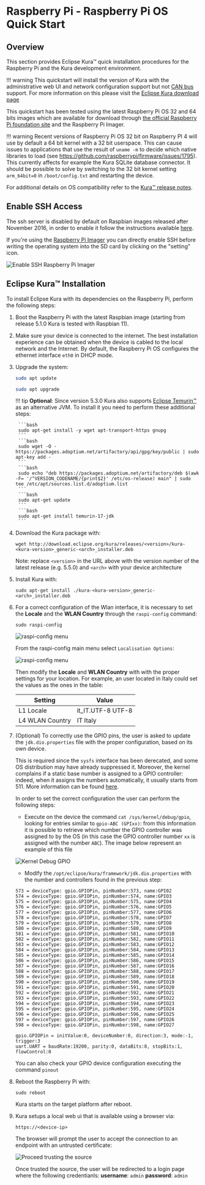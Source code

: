 # Raspberry Pi - Raspberry Pi OS Quick Start

## Overview

This section provides Eclipse Kura&trade; quick installation procedures for the Raspberry Pi and the Kura development environment.

!!! warning
    This quickstart will install the version of Kura with the administrative web UI and network  configuration support but not [CAN bus](https://en.wikipedia.org/wiki/CAN_bus) support. For more information on this please visit the [Eclipse Kura download page](https://websites.eclipseprojects.io/kura/downloads.php)

This quickstart has been tested using the latest Raspberry Pi OS 32 and 64 bits images which are available for download through [the official Raspberry Pi foundation site](https://www.raspberrypi.com/software/operating-systems/) and the Raspberry Pi Imager.

!!! warning
    Recent versions of Raspberry Pi OS 32 bit on Raspberry PI 4 will use by default a 64 bit kernel with a 32 bit userspace. This can cause issues to applications that use the result of `uname -m` to decide which native libraries to load (see https://github.com/raspberrypi/firmware/issues/1795). This currently affects for example the Kura SQLite database connector. It should be possible to solve by switching to the 32 bit kernel setting `arm_64bit=0` in `/boot/config.txt` and restarting the device.

For additional details on OS compatibility refer to the [Kura&trade; release notes](https://websites.eclipseprojects.io/kura/downloads.php).

## Enable SSH Access

The ssh server is disabled by default on Raspbian images released after November 2016,
in order to enable it follow the instructions available [here](https://www.raspberrypi.org/documentation/remote-access/ssh/).

If you're using the [Raspberry Pi Imager](https://github.com/raspberrypi/rpi-imager) you can directly enable SSH before writing the operating system into the SD card by clicking on the "setting" icon.

![Enable SSH Raspberry Pi Imager](./images/imager-enable-ssh.png)

## Eclipse Kura&trade; Installation

To install Eclipse Kura with its dependencies on the Raspberry Pi, perform the
following steps:

1. Boot the Raspberry Pi with the latest Raspbian image (starting from release 5.1.0 Kura is tested with Raspbian 11).

2. Make sure your device is connected to the internet. The best installation experience can be obtained when the device is cabled to the local network and the Internet. By default, the Raspberry Pi OS configures the ethernet interface `eth0` in DHCP mode.

3. Upgrade the system:
   
    ```bash
    sudo apt update
    ```
    ```bash
    sudo apt upgrade
    ```

    !!! tip
        **Optional**: Since version 5.3.0 Kura also supports [Eclipse Temurin&trade;](https://adoptium.net/en-GB/) as an alternative JVM. To install it you need to perform these additional steps:

        ```bash
        sudo apt-get install -y wget apt-transport-https gnupg
        ```
        ```bash
        sudo wget -O - https://packages.adoptium.net/artifactory/api/gpg/key/public | sudo apt-key add -
        ```
        ```bash
        sudo echo "deb https://packages.adoptium.net/artifactory/deb $(awk -F= '/^VERSION_CODENAME/{print$2}' /etc/os-release) main" | sudo tee /etc/apt/sources.list.d/adoptium.list
        ```
        ```bash
        sudo apt-get update
        ```
        ```bash
        sudo apt-get install temurin-17-jdk
        ```

4. Download the Kura package with:

    ```
    wget http://download.eclipse.org/kura/releases/<version>/kura-<kura-version>_generic-<arch>_installer.deb
    ```

    Note: replace `<version>` in the URL above with the version number of the latest release (e.g. 5.5.0) and `<arch>` with your device architecture 

5. Install Kura with: 

    ```
    sudo apt-get install ./kura-<kura-version>_generic-<arch>_installer.deb
    ```

6. For a correct configuration of the Wlan interface, it is necessary to set the **Locale** and the **WLAN Country** through the `raspi-config` command:

    ```
    sudo raspi-config
    ```

    ![raspi-config menu](./images/raspi-config.png)

    From the raspi-config main menu select `Localisation Options`:

    ![raspi-config menu](./images/raspi-localisation-menu.png)

    Then modify the **Locale** and **WLAN Country** with with the proper settings for your location. For example, an user located in Italy could set the values as the ones in the table:

    | Setting         	| Value             	|
    |-----------------	|-------------------	|
    | L1 Locale       	| it_IT.UTF-8 UTF-8 	|
    | L4 WLAN Country 	| IT Italy          	|

7. (Optional) To correctly use the GPIO pins, the user is asked to update the `jdk.dio.properties` file with the proper configuration, based on its own device.

    This is required since the `sysfs` interface has been derecated, and some OS distribution may have already suppressed it. Moreover, the kernel complains if a static base number is assigned to a GPIO controller: indeed, when it assigns the numbers automatically, it usually starts from 511. More information can be found [here](https://forums.raspberrypi.com/viewtopic.php?t=359302).
    
    In order to set the correct configuration the user can perform the following steps:
    
    - Execute on the device the command `cat /sys/kernel/debug/gpio`, looking for entries similar to `gpio-ABC (GPIxx)`: from this information it is possible to retrieve which number the GPIO controller was assigned to by the OS (in this case the GPIO controller number `xx` is assigned with the number `ABC`). The image below represent an example of this file

    ![Kernel Debug GPIO](./images/kernel-debug-gpio.png)

    - Modify the `/opt/eclipse/kura/framework/jdk.dio.properties` with the number and controllers found in the previous step:

    ```
    573 = deviceType: gpio.GPIOPin, pinNumber:573, name:GPI02
    574 = deviceType: gpio.GPIOPin, pinNumber:574, name:GPIO3
    575 = deviceType: gpio.GPIOPin, pinNumber:575, name:GPIO4
    576 = deviceType: gpio.GPIOPin, pinNumber:576, name:GPIO5
    577 = deviceType: gpio.GPIOPin, pinNumber:577, name:GPIO6
    578 = deviceType: gpio.GPIOPin, pinNumber:578, name:GPIO7
    579 = deviceType: gpio.GPIOPin, pinNumber:579, name:GPIO8
    580 = deviceType: gpio.GPIOPin, pinNumber:580, name:GPIO9
    581 = deviceType: gpio.GPIOPin, pinNumber:581, name:GPIO10
    582 = deviceType: gpio.GPIOPin, pinNumber:582, name:GPIO11
    583 = deviceType: gpio.GPIOPin, pinNumber:583, name:GPIO12
    584 = deviceType: gpio.GPIOPin, pinNumber:584, name:GPIO13
    585 = deviceType: gpio.GPIOPin, pinNumber:585, name:GPIO14
    586 = deviceType: gpio.GPIOPin, pinNumber:586, name:GPIO15
    587 = deviceType: gpio.GPIOPin, pinNumber:587, name:GPIO16
    588 = deviceType: gpio.GPIOPin, pinNumber:588, name:GPIO17
    589 = deviceType: gpio.GPIOPin, pinNumber:589, name:GPIO18
    590 = deviceType: gpio.GPIOPin, pinNumber:590, name:GPIO19
    591 = deviceType: gpio.GPIOPin, pinNumber:591, name:GPIO20
    592 = deviceType: gpio.GPIOPin, pinNumber:592, name:GPIO21
    593 = deviceType: gpio.GPIOPin, pinNumber:593, name:GPIO22
    594 = deviceType: gpio.GPIOPin, pinNumber:594, name:GPIO23
    595 = deviceType: gpio.GPIOPin, pinNumber:595, name:GPIO24
    596 = deviceType: gpio.GPIOPin, pinNumber:596, name:GPIO25
    597 = deviceType: gpio.GPIOPin, pinNumber:597, name:GPIO26
    598 = deviceType: gpio.GPIOPin, pinNumber:598, name:GPIO27

    gpio.GPIOPin = initValue:0, deviceNumber:0, direction:3, mode:-1, trigger:3
    uart.UART = baudRate:19200, parity:0, dataBits:8, stopBits:1, flowControl:0
    ```

    You can also check your GPIO device configuration executing the command `pinout`



8. Reboot the Raspberry Pi with:

    ```
    sudo reboot
    ```

    Kura starts on the target platform after reboot.

9. Kura setups a local web ui that is available using a browser via:

    ```
    https://<device-ip>
    ```

    The browser will prompt the user to accept the connection to an endpoint with an untrusted certificate:

    ![Proceed trusting the source](./images/untrusted_cert.png)

    Once trusted the source, the user will be redirected to a login page where the following credentianls:
    **username**: `admin`
    **password**: `admin`
